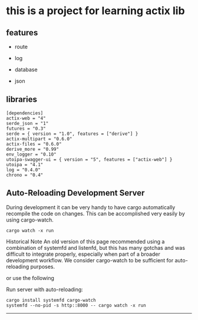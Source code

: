 # this is a project for learning actix lib

## features

- route

- log

- database

- json

## libraries

    [dependencies]
    actix-web = "4"
    serde_json = "1"
    futures = "0.3"
    serde = { version = "1.0", features = ["derive"] }
    actix-multipart = "0.6.0"
    actix-files = "0.6.0"
    derive_more = "0.99"
    env_logger = "0.10"
    utoipa-swagger-ui = { version = "5", features = ["actix-web"] }
    utoipa = "4.1"
    log = "0.4.0"
    chrono = "0.4"

## Auto-Reloading Development Server

During development it can be very handy to have cargo automatically recompile the code on changes. This can be accomplished very easily by using cargo-watch.

    cargo watch -x run

Historical Note
An old version of this page recommended using a combination of systemfd and listenfd, but this has many gotchas and was difficult to integrate properly, especially when part of a broader development workflow. We consider cargo-watch to be sufficient for auto-reloading purposes.

or use the following

Run server with auto-reloading:

    cargo install systemfd cargo-watch
    systemfd --no-pid -s http::8000 -- cargo watch -x run

---
